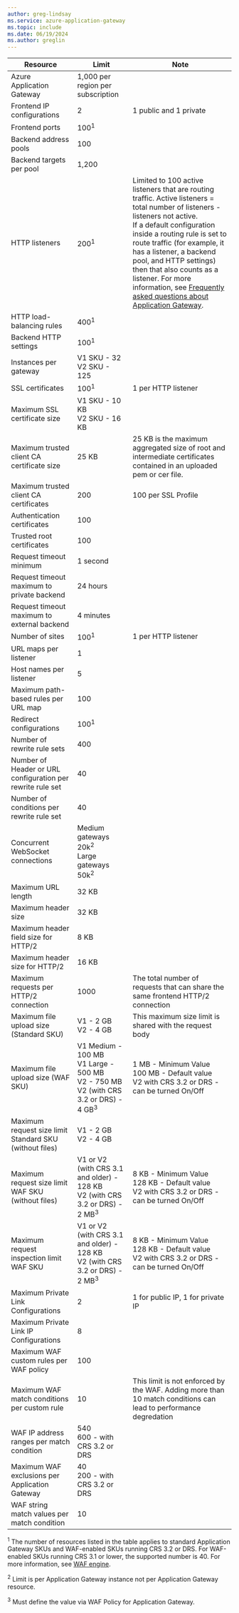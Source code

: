 ```yaml
---
author: greg-lindsay
ms.service: azure-application-gateway
ms.topic: include
ms.date: 06/19/2024
ms.author: greglin
---
```

| Resource | Limit | Note |
| --- | --- | --- |
| Azure Application Gateway |1,000 per region per subscription | |
| Frontend IP configurations |2 |1 public and 1 private |
| Frontend ports |100<sup>1</sup> | |
| Backend address pools |100 | |
| Backend targets per pool |1,200 | |
| HTTP listeners |200<sup>1</sup> |Limited to 100 active listeners that are routing traffic. Active listeners = total number of listeners - listeners not active.<br>If a default configuration inside a routing rule is set to route traffic (for example, it has a listener, a backend pool, and HTTP settings) then that also counts as a listener. For more information, see [Frequently asked questions about Application Gateway](../articles/application-gateway/application-gateway-faq.yml#what-is-considered-an-active-listener-versus-an-inactive-listener).|
| HTTP load-balancing rules |400<sup>1</sup> | |
| Backend HTTP settings |100<sup>1</sup> | |
| Instances per gateway |V1 SKU - 32<br>V2 SKU - 125 | |
| SSL certificates |100<sup>1</sup> |1 per HTTP listener |
| Maximum SSL certificate size |V1 SKU - 10 KB<br>V2 SKU - 16 KB| |
| Maximum trusted client CA certificate size | 25 KB| 25 KB is the maximum aggregated size of root and intermediate certificates contained in an uploaded pem or cer file. |
| Maximum trusted client CA certificates |200 | 100 per SSL Profile |
| Authentication certificates |100 | |
| Trusted root certificates |100 | |
| Request timeout minimum |1 second | |
| Request timeout maximum to private backend |24 hours | |
| Request timeout maximum to external backend |4 minutes | |
| Number of sites |100<sup>1</sup> |1 per HTTP listener |
| URL maps per listener |1 | |
| Host names per listener |5 | |
| Maximum path-based rules per URL map|100||
| Redirect configurations |100<sup>1</sup>| |
| Number of rewrite rule sets |400| |
| Number of Header or URL configuration per rewrite rule set|40| |
| Number of conditions per rewrite rule set|40| |
| Concurrent WebSocket connections |Medium gateways 20k<sup>2</sup><br> Large gateways 50k<sup>2</sup>| |
| Maximum URL length|32 KB| |
| Maximum header size|32 KB| |
| Maximum header field size for HTTP/2|8 KB| |
| Maximum header size for HTTP/2|16 KB| |
| Maximum requests per HTTP/2 connection| 1000 | The total number of requests that can share the same frontend HTTP/2 connection|
| Maximum file upload size (Standard SKU) |V1 - 2 GB<br>V2 - 4 GB |This maximum size limit is shared with the request body|
| Maximum file upload size (WAF SKU) |V1 Medium - 100 MB<br>V1 Large - 500 MB<br>V2 - 750 MB<br>V2 (with CRS 3.2 or DRS) - 4 GB<sup>3</sup>|1 MB - Minimum Value<br>100 MB - Default value<br>V2 with CRS 3.2 or DRS - can be turned On/Off|
| Maximum request size limit Standard SKU (without files)|V1 - 2 GB<br>V2 - 4 GB | |
| Maximum request size limit WAF SKU (without files)|V1 or V2 (with CRS 3.1 and older) - 128 KB<br>V2 (with CRS 3.2 or DRS) - 2 MB<sup>3</sup>|8 KB - Minimum Value<br>128 KB - Default value<br>V2 with CRS 3.2 or DRS - can be turned On/Off|
| Maximum request inspection limit WAF SKU| V1 or V2 (with CRS 3.1 and older) - 128 KB<br>V2 (with CRS 3.2 or DRS) - 2 MB<sup>3</sup>|8 KB - Minimum Value<br>128 KB - Default value<br>V2 with CRS 3.2 or DRS - can be turned On/Off|
| Maximum Private Link Configurations| 2 | 1 for public IP, 1 for private IP |
| Maximum Private Link IP Configurations| 8 | |
| Maximum WAF custom rules per WAF policy|100||
| Maximum WAF match conditions per custom rule|10|This limit is not enforced by the WAF. Adding more than 10 match conditions can lead to performance degredation|
| WAF IP address ranges per match condition|540<br>600 - with CRS 3.2 or DRS|
| Maximum WAF exclusions per Application Gateway|40<br>200 - with CRS 3.2 or DRS|
| WAF string match values per match condition|10||

<sup>1</sup> The number of resources listed in the table applies to standard Application Gateway SKUs and WAF-enabled SKUs running CRS 3.2 or DRS. For WAF-enabled SKUs running CRS 3.1 or lower, the supported number is 40. For more information, see [WAF engine](../articles/web-application-firewall/ag/waf-engine.md).

<sup>2</sup> Limit is per Application Gateway instance not per Application Gateway resource.

<sup>3</sup> Must define the value via WAF Policy for Application Gateway.
